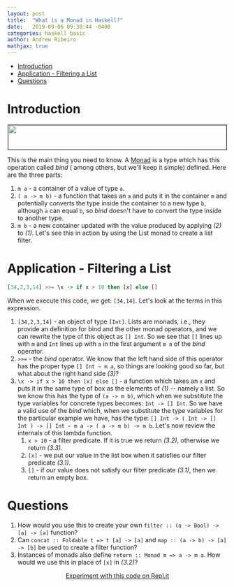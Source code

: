 ```yaml
---
layout: post
title:  "What is a Monad in Haskell?"
date:   2019-09-06 09:30:44 -0400
categories: haskell basic
author: Andrew Ribeiro
mathjax: true
---
```

- [Introduction](#introduction)
- [Application - Filtering a List](#application---filtering-a-list)
- [Questions](#questions)

# Introduction
<div style="text-align:center; margin-bottom:13px;">
    <img style="border:solid thin black" src="{{site.url}}/{{site.baseurl}}/img/bindType.png" width="500" height="56" />
</div>

This is the main thing you need to know. A [Monad](https://wiki.haskell.org/Monad) is a type which has this operation called *bind* ( among others, but we'll keep it simple) defined. Here are the three parts:

1. `m a` - a container of a value of type `a`.
2. `( a -> m b)` - a function that takes an `a` and puts it in the container `m` and potentially converts the type inside the container to a new type `b`, although `a` can equal `b`, so *bind* doesn't have to convert the type inside to another type.
3. `m b` - a new container updated with the value produced by applying *(2)* to *(1)*.
Let's see this in action by using the List monad to create a list filter.

# Application - Filtering a List

```haskell
[34,2,3,14] >>= \x -> if x > 10 then [x] else []
```

When we execute this code, we get: `[34,14]`. Let's look at the terms in this expression.

1. `[34,2,3,14]` - an object of type `[Int]`. Lists are monads, i.e., they provide an definition for bind and the other monad operators, and we can rewrite the type of this object as `[] Int`. So we see that `[]` lines up with `m` and `Int` lines up with `a` in the first argument `m a` of the *bind* operator.
2. `>>=` - the *bind* operator. We know that the left hand side of this operator has the proper type `[] Int ~ m a`, so things are looking good so far, but what about the right hand side *(3)*?
3. `\x -> if x > 10 then [x] else []` - a function which takes an `x` and puts it in the same type of box as the elements of *(1)* -- namely a list. So we know this has the type of `(a -> m b)`, which when we substitute the type variables for concrete types becomes: `Int -> [] Int`. So we have a valid use of the *bind* which, when we substitute the type variables for the particular example we have, has the type: `[] Int -> ( Int -> [] Int ) -> [] Int ~ m a -> ( a -> m b) -> m b`. Let's now review the internals of this lambda function.
    1. `x > 10` - a filter predicate. If it is true we return *(3.2)*, otherwise we return *(3.3)*.
    2. `[x]` - we put our value in the list box when it satisfies our filter predicate *(3.1)*.
    3. `[]` - if our value does not satisfy our filter predicate *(3.1)*, then we return an empty box.


# Questions
1. How would you use this to create your own `filter :: (a -> Bool) -> [a] -> [a]` function?
2. Can `concat :: Foldable t => t [a] -> [a]` and `map :: (a -> b) -> [a] -> [b]` be used to create a filter function?
3. Instances of monads also define `return :: Monad m => a -> m a`. How would we use this in place of `[x]` in *(3.2)*?

<div style="text-align:center">
    <a href="https://repl.it/@Andrewnetwork/What-is-a-Monad-in-Haskell">
        Experiment with this code on Repl.it
    </a>
</div>